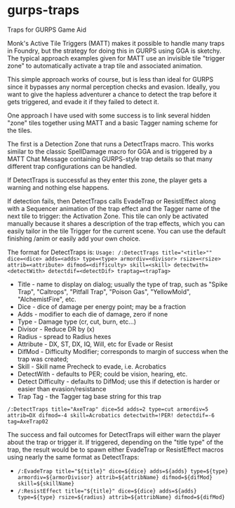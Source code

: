 # gurps-traps
Traps for GURPS Game Aid

Monk's Active Tile Triggers (MATT) makes it possible to handle many traps in Foundry, but the strategy for doing this in GURPS using GGA is sketchy. The typical approach examples given for MATT use an invisible tile "trigger zone" to automatically activate a trap tile and associated animation.

This simple approach works of course, but is less than ideal for GURPS since it bypasses any normal perception checks and evasion. Ideally, you want to give the hapless adventurer a chance to detect the trap before it gets triggered, and evade it if they failed to detect it.

One approach I have used with some success is to link several hidden "zone" tiles together using MATT and a basic Tagger naming scheme for the tiles.  

The first is a Detection Zone that runs a DetectTraps macro. This works similar to the classic SpellDamage macro for GGA and is triggered by a MATT Chat Message containing GURPS-style trap details so that many different trap configurations can be handled. 

If DetectTraps is successful as they enter this zone, the player gets a warning and nothing else happens. 

If detection fails, then DetectTraps calls EvadeTrap or ResistEffect along with a Sequencer animation of the trap effect and the Tagger name of the next tile to trigger: the Activation Zone. This tile can only be activated manually because it shares a description of the trap effects, which you can easily tailor in the tile Trigger for the current scene. You can use the default finishing /anim or easily add your own choice. 

The format for DetectTraps is:
`Usage: /:DetectTraps title="<title>"" dice=<dice> adds=<adds> type=<type> armordiv=<divisor> rsize=<rsize> attrib=<attribute> difmod=<difficulty> skill=<skill> detectwith=<detectWith> detectdif=<detectDif> traptag=<trapTag>`
-   Title - name to display on dialog; usually the type of trap, such as "Spike Trap", "Caltrops", "Pitfall Trap", "Poison Gas", "YellowMold", "AlchemistFire", etc.
-   Dice - dice of damage per energy point; may be a fraction
-   Adds - modifier to each die of damage, zero if none
-   Type - Damage type (cr, cut, burn, etc...)
-   Divisor - Reduce DR by (x)
-   Radius - spread to Radius hexes
-   Attribute - DX, ST, DX, IQ, Will, etc for Evade or Resist
-   DifMod - Difficulty Modifier; corresponds to margin of success when the trap was created;
-   Skill - Skill name Precheck to evade, i.e. Acrobatics
-   DetectWith - defaults to PER; could be vision, hearing, etc.
-   Detect Difficulty - defaults to DifMod; use this if detection is harder or easier than evasion/resistance
-   Trap Tag - the Tagger tag base string for this trap

`/:DetectTraps title="AxeTrap" dice=5d adds=2 type=cut armordiv=5 attrib=DX difmod=-4 skill=Acrobatics detectwith=!PER! detectdif=-6 tag=AxeTrap02` 

The success and fail outcomes for DetectTraps will either warn the player about the trap or trigger it. If triggered, depending on the "title type" of the trap, the result would be to spawn either EvadeTrap or ResistEffect macros using nearly the same format as DetectTraps:

- `/:EvadeTrap title="${title}" dice=${dice} adds=${adds} type=${type} armordiv=${armorDivisor} attrib=${attribName} difmod=${difMod} skill=${skillName}`
- `/:ResistEffect title="${title}" dice=${dice} adds=${adds} type=${type} rsize=${radius} attrib=${attribName} difmod=${difMod}`

